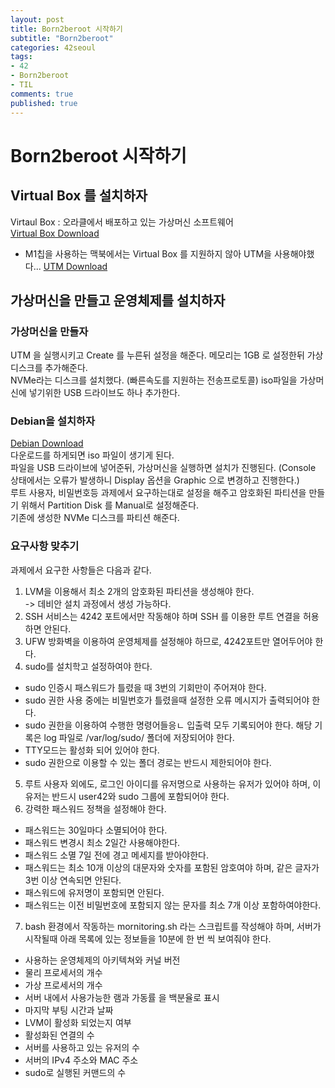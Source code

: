 ```yaml
---
layout: post
title: Born2beroot 시작하기
subtitle: "Born2beroot"
categories: 42seoul
tags:
- 42
- Born2beroot
- TIL
comments: true
published: true
---
```

# Born2beroot 시작하기  

## Virtual Box 를 설치하자 
Virtaul Box : 오라클에서 배포하고 있는 가상머신 소프트웨어  
[Virtual Box Download](https://www.virtualbox.org/wiki/Downloads)  

- M1칩을 사용하는 맥북에서는 Virtual Box 를 지원하지 않아 UTM을 사용해야했다...
[UTM Download](https://mac.getutm.app)


## 가상머신을 만들고 운영체제를 설치하자  

### 가상머신을 만들자  
UTM 을 실행시키고 Create 를 누른뒤 설정을 해준다. 메모리는 1GB 로 설정한뒤 가상디스크를 추가해준다.   
NVMe라는 디스크를 설치했다. (빠른속도를 지원하는 전송프로토콜)
iso파일을 가상머신에 넣기위한 USB 드라이브도 하나 추가한다.  


### Debian을 설치하자
[Debian Download](https://www.debian.org/download)  
다운로드를 하게되면 iso 파일이 생기게 된다.  
파일을 USB 드라이브에 넣어준뒤, 가상머신을 실행하면 설치가 진행된다. (Console 상태에서는 오류가 발생하니 Display 옵션을 Graphic 으로 변경하고 진행한다.)  
루트 사용자, 비밀번호등 과제에서 요구하는대로 설정을 해주고 암호화된 파티션을 만들기 위해서 Partition Disk 를 Manual로 설정해준다.  
기존에 생성한 NVMe 디스크를 파티션 해준다.


### 요구사항 맞추기  
과제에서 요구한 사항들은 다음과 같다.  
1. LVM을 이용해서 최소 2개의 암호화된 파티션을 생성해야 한다.  
   -> 데비안 설치 과정에서 생성 가능하다.  
2. SSH 서비스는 4242 포트에서만  작동해야 하며 SSH 를 이용한 루트 연결을 허용하면 안된다.  
3. UFW 방화벽을 이용하여 운영체제를 설정해야 하므로, 4242포트만 열어두어야 한다.  
4. sudo를 설치학고 설정하여야 한다. 
 - sudo 인증시 패스워드가 틀렸을 때 3번의 기회만이 주어져야 한다.  
 - sudo 권한 사용 중에는 비밀번호가 틀렸을때 설정한 오류 메시지가 출력되어야 한다.  
 - sudo 권한을 이용하여 수행한 명령어들응ㄴ 입출력 모두 기록되어야 한다. 해당 기록은 log 파일로 /var/log/sudo/ 폴더에 저장되어야 한다.
 - TTY모드는 활성화 되어 있어야 한다.    
 - sudo 권한으로 이용할 수 있는 폴더 경로는 반드시 제한되어야 한다.  

5. 루트 사용자 외에도, 로그인 아이디를 유저명으로 사용하는 유저가 있어야 하며, 이 유저는 반드시 user42와 sudo 그룹에 포함되어야 한다.  
6. 강력한 패스워드 정책을 설정해야 한다.  
 - 패스워드는 30일마다 소멸되어야 한다.  
 - 패스워드 변경시 최소 2일간 사용해야한다.  
 - 패스워드 소멸 7일 전에 경고 메세지를 받아야한다.  
 - 패스워드는 최소 10개 이상의 대문자와 숫자를 포함된 암호여야 하며, 같은 글자가 3번 이상 연속되면 안된다.  
 - 패스워드에 유저명이 포함되면 안된다.  
 - 패스워드는 이전 비밀번호에 포함되지 않는 문자를 최소 7개 이상 포함하여야한다.  
 7. bash 환경에서 작동하는 mornitoring.sh 라는 스크립트를 작성해야 하며, 서버가 시작될때 아래 목록에 있는 정보들을 10분에 한 번 씩 보여줘야 한다.  
 - 사용하는 운영체제의 아키텍쳐와 커널 버전
 - 물리 프로세서의 개수  
 - 가상 프로세서의 개수  
 - 서버 내에서 사용가능한 램과 가동률 을 백분율로 표시  
 - 마지막 부팅 시간과 날짜  
 - LVM이 활성화 되었는지 여부 
 - 활성화된 연결의 수 
 - 서버를 사용하고 있는 유저의 수
 - 서버의 IPv4 주소와 MAC 주소
 - sudo로 실행된 커맨드의 수







